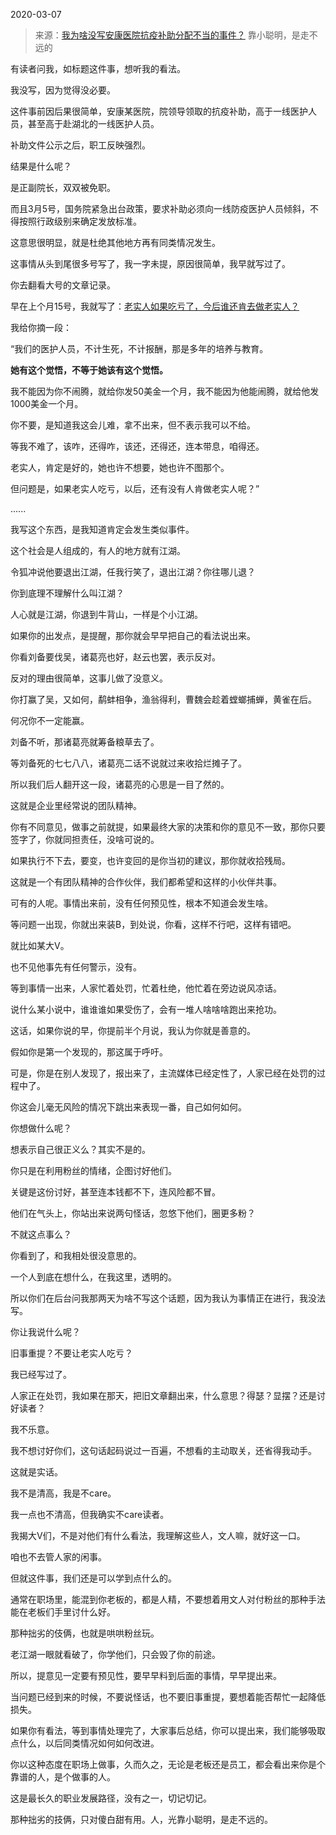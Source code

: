 2020-03-07

> 来源：[我为啥没写安康医院抗疫补助分配不当的事件？](http://mp.weixin.qq.com/s?__biz=MzU3NDc5Nzc0NQ==&mid=2247486838&idx=1&sn=ab308b0aa0508850e36b60d4baacca25&chksm=fd2dafa8ca5a26bee12efa0f9ec3c3b969c7c15b030c5dce1ef4a5d6908440e74dd27f7c4607&scene=27#wechat_redirect)
> 靠小聪明，是走不远的

有读者问我，如标题这件事，想听我的看法。

  

我没写，因为觉得没必要。

  

这件事前因后果很简单，安康某医院，院领导领取的抗疫补助，高于一线医护人员，甚至高于赴湖北的一线医护人员。

  

补助文件公示之后，职工反映强烈。

  

结果是什么呢？

  

是正副院长，双双被免职。

  

而且3月5号，国务院紧急出台政策，要求补助必须向一线防疫医护人员倾斜，不得按照行政级别来确定发放标准。

  

这意思很明显，就是杜绝其他地方再有同类情况发生。

  

这事情从头到尾很多号写了，我一字未提，原因很简单，我早就写过了。

  

你去翻看大号的文章记录。

  

早在上个月15号，我就写了：[老实人如果吃亏了，今后谁还肯去做老实人？](https://mp.weixin.qq.com/s?__biz=MzU0MjYwNDU2Mw==&mid=2247488350&idx=1&sn=fdf07f9ea13d4472fc58e569a8bb79a9&chksm=fb197f22cc6ef6340d7983d480b435593fc646b6afbefe8821474f7705d3fb12d320007d178b&token=1629728619&lang=zh_CN&scene=21#wechat_redirect)

  

我给你摘一段：

  

“我们的医护人员，不计生死，不计报酬，那是多年的培养与教育。

  

 **她有这个觉悟，不等于她该有这个觉悟。**

  

我不能因为你不闹腾，就给你发50美金一个月，我不能因为他能闹腾，就给他发1000美金一个月。

  

你不要，是知道我这会儿难，拿不出来，但不表示我可以不给。

  

等我不难了，该咋，还得咋，该还，还得还，连本带息，咱得还。

  

老实人，肯定是好的，她也许不想要，她也许不图那个。

  

但问题是，如果老实人吃亏，以后，还有没有人肯做老实人呢？”

  

......  

  

我写这个东西，是我知道肯定会发生类似事件。

  

这个社会是人组成的，有人的地方就有江湖。

  

令狐冲说他要退出江湖，任我行笑了，退出江湖？你往哪儿退？

  

你到底理不理解什么叫江湖？

  

人心就是江湖，你退到牛背山，一样是个小江湖。

  

如果你的出发点，是提醒，那你就会早早把自己的看法说出来。

  

你看刘备要伐吴，诸葛亮也好，赵云也罢，表示反对。

  

反对的理由很简单，这事儿做了没意义。

  

你打赢了吴，又如何，鹬蚌相争，渔翁得利，曹魏会趁着螳螂捕蝉，黄雀在后。

  

何况你不一定能赢。

  

刘备不听，那诸葛亮就筹备粮草去了。

  

等刘备死的七七八八，诸葛亮二话不说就过来收拾烂摊子了。

  

所以我们后人翻开这一段，诸葛亮的心思是一目了然的。

  

这就是企业里经常说的团队精神。

  

你有不同意见，做事之前就提，如果最终大家的决策和你的意见不一致，那你只要签字了，你就同担责任，没啥可说的。

  

如果执行不下去，要变，也许变回的是你当初的建议，那你就收拾残局。

  

这就是一个有团队精神的合作伙伴，我们都希望和这样的小伙伴共事。

  

可有的人呢。事情出来前，没有任何预见性，根本不知道会发生啥。

  

等问题一出现，你就出来装B，到处说，你看，这样不行吧，这样有错吧。

  

就比如某大V。

  

也不见他事先有任何警示，没有。

  

等到事情一出来，人家忙着处罚，忙着杜绝，他忙着在旁边说风凉话。

  

说什么某小说中，谁谁谁如果受伤了，会有一堆人啥啥啥跑出来抢功。

  

这话，如果你说的早，你提前半个月说，我认为你就是善意的。

  

假如你是第一个发现的，那这属于呼吁。

  

可是，你是在别人发现了，报出来了，主流媒体已经定性了，人家已经在处罚的过程中了。

  

你这会儿毫无风险的情况下跳出来表现一番，自己如何如何。

  

你想做什么呢？

  

想表示自己很正义么？其实不是的。

  

你只是在利用粉丝的情绪，企图讨好他们。

  

关键是这份讨好，甚至连本钱都不下，连风险都不冒。

  

他们在气头上，你站出来说两句怪话，忽悠下他们，圈更多粉？

  

不就这点事么？

  

你看到了，和我相处很没意思的。

  

一个人到底在想什么，在我这里，透明的。

  

所以你们在后台问我那两天为啥不写这个话题，因为我认为事情正在进行，我没法写。

  

你让我说什么呢？

  

旧事重提？不要让老实人吃亏？

  

我已经写过了。

  

人家正在处罚，我如果在那天，把旧文章翻出来，什么意思？得瑟？显摆？还是讨好读者？

  

我不乐意。

  

我不想讨好你们，这句话起码说过一百遍，不想看的主动取关，还省得我动手。

  

这就是实话。

  

我不是清高，我是不care。

  

我一点也不清高，但我确实不care读者。

  

我揭大V们，不是对他们有什么看法，我理解这些人，文人嘛，就好这一口。

  

咱也不去管人家的闲事。

  

但就这件事，我们还是可以学到点什么的。

  

通常在职场里，能混到你老板的，都是人精，不要想着用文人对付粉丝的那种手法能在老板们手里讨什么好。

  

那种拙劣的伎俩，也就是哄哄粉丝玩。

  

老江湖一眼就看破了，你学他们，只会毁了你的前途。

  

所以，提意见一定要有预见性，要早早料到后面的事情，早早提出来。

  

当问题已经到来的时候，不要说怪话，也不要旧事重提，要想着能否帮忙一起降低损失。

  

如果你有看法，等到事情处理完了，大家事后总结，你可以提出来，我们能够吸取点什么，以后同类情况如何如何改进。

  

你以这种态度在职场上做事，久而久之，无论是老板还是员工，都会看出来你是个靠谱的人，是个做事的人。

  

这是最长久的职业发展路径，没有之一，切记切记。

  

那种拙劣的技俩，只对傻白甜有用。人，光靠小聪明，是走不远的。

